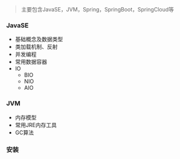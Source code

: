 > 主要包含JavaSE，JVM，Spring，SpringBoot，SpringCloud等
> 
### JavaSE
  - 基础概念及数据类型
  - 类加载机制、反射
  - 并发编程
  - 常用数据容器
  - IO
    - BIO
    - NIO
    - AIO
### JVM
  - 内存模型
  - 常用JRE内存工具
  - GC算法

### 安装


